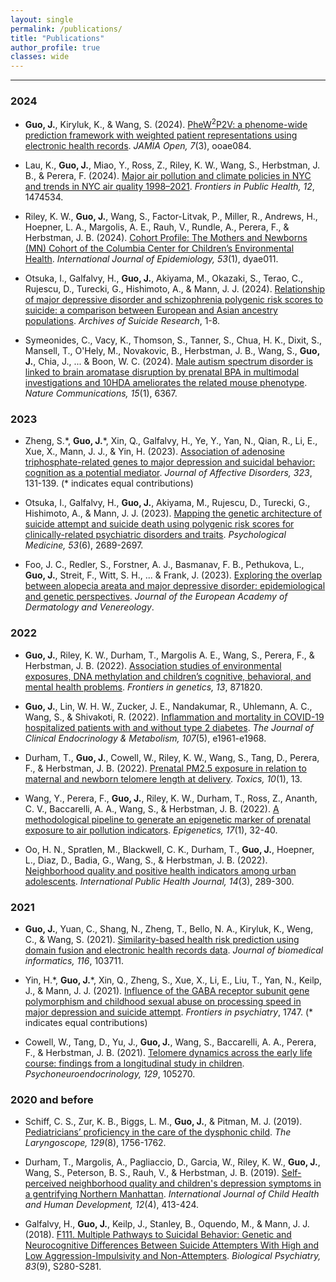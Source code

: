```yaml
---
layout: single
permalink: /publications/
title: "Publications"
author_profile: true
classes: wide
---
```


***

### 2024

* __Guo, J.__, Kiryluk, K., & Wang, S. (2024). [PheW<sup>2</sup>P2V: a phenome-wide prediction framework with weighted patient representations using electronic health records](https://academic.oup.com/jamiaopen/article/7/3/ooae084/7758163). _JAMIA Open, 7_(3), ooae084.

* Lau, K., __Guo, J.__, Miao, Y., Ross, Z., Riley, K. W., Wang, S., Herbstman, J. B., & Perera, F. (2024). [Major air pollution and climate policies in NYC and trends in NYC air quality 1998–2021](https://www.frontiersin.org/journals/public-health/articles/10.3389/fpubh.2024.1474534/full). _Frontiers in Public Health, 12_, 1474534.

* Riley, K. W., __Guo, J.__, Wang, S., Factor-Litvak, P., Miller, R., Andrews, H., Hoepner, L. A., Margolis, A. E., Rauh, V., Rundle, A., Perera, F., & Herbstman, J. B. (2024). [Cohort Profile: The Mothers and Newborns (MN) Cohort of the Columbia Center for Children’s Environmental Health](https://academic.oup.com/ije/article-abstract/53/1/dyae011/7603276). _International Journal of Epidemiology, 53_(1), dyae011.

* Otsuka, I., Galfalvy, H., __Guo, J.__, Akiyama, M., Okazaki, S., Terao, C., Rujescu, D., Turecki, G., Hishimoto, A., & Mann, J. J. (2024). [Relationship of major depressive disorder and schizophrenia polygenic risk scores to suicide: a comparison between European and Asian ancestry populations](https://www.tandfonline.com/doi/full/10.1080/13811118.2024.2332258). _Archives of Suicide Research_, 1-8.

* Symeonides, C., Vacy, K., Thomson, S., Tanner, S., Chua, H. K., Dixit, S., Mansell, T., O'Hely, M., Novakovic, B., Herbstman, J. B., Wang, S., __Guo, J.__, Chia, J., ... & Boon, W. C. (2024). [Male autism spectrum disorder is linked to brain aromatase disruption by prenatal BPA in multimodal investigations and 10HDA ameliorates the related mouse phenotype](https://www.nature.com/articles/s41467-024-48897-8). _Nature Communications, 15_(1), 6367.

### 2023

* Zheng, S.\*, __Guo, J.__\*, Xin, Q., Galfalvy, H., Ye, Y., Yan, N., Qian, R., Li, E., Xue, X., Mann, J. J., & Yin, H. (2023). [Association of adenosine triphosphate-related genes to major depression and suicidal behavior: cognition as a potential mediator](https://www.sciencedirect.com/science/article/pii/S0165032722013027). _Journal of Affective Disorders, 323_, 131-139. (* indicates equal contributions)

* Otsuka, I., Galfalvy, H., __Guo, J.__, Akiyama, M., Rujescu, D., Turecki, G., Hishimoto, A., & Mann, J. J. (2023). [Mapping the genetic architecture of suicide attempt and suicide death using polygenic risk scores for clinically-related psychiatric disorders and traits](https://doi.org/10.1017/S0033291721004700). _Psychological Medicine, 53_(6), 2689-2697.

* Foo, J. C., Redler, S., Forstner, A. J., Basmanav, F. B., Pethukova, L., __Guo, J.__, Streit, F., Witt, S. H., ... & Frank, J. (2023). [Exploring the overlap between alopecia areata and major depressive disorder: epidemiological and genetic perspectives](https://onlinelibrary.wiley.com/doi/10.1111/jdv.18921). _Journal of the European Academy of Dermatology and Venereology_.

### 2022

* __Guo, J.__, Riley, K. W., Durham, T., Margolis A. E., Wang, S., Perera, F., & Herbstman, J. B. (2022). [Association studies of environmental exposures, DNA methylation and children’s cognitive, behavioral, and mental health problems](https://www.frontiersin.org/articles/10.3389/fgene.2022.871820/full). _Frontiers in genetics, 13_, 871820.

* __Guo, J.__, Lin, W. H. W., Zucker, J. E., Nandakumar, R., Uhlemann, A. C., Wang, S., & Shivakoti, R. (2022). [Inflammation and mortality in COVID-19 hospitalized patients with and without type 2 diabetes](https://doi.org/10.1210/clinem/dgac003). _The Journal of Clinical Endocrinology & Metabolism, 107_(5), e1961-e1968.

* Durham, T., __Guo, J.__, Cowell, W., Riley, K. W., Wang, S., Tang, D., Perera, F., & Herbstman, J. B. (2022). [Prenatal PM2.5 exposure in relation to maternal and newborn telomere length at delivery](https://www.mdpi.com/1433090). _Toxics, 10_(1), 13.

* Wang, Y., Perera, F., __Guo, J.__, Riley, K. W., Durham, T., Ross, Z., Ananth, C. V., Baccarelli, A. A., Wang, S., & Herbstman, J. B. (2022). [A methodological pipeline to generate an epigenetic marker of prenatal exposure to air pollution indicators](https://www.tandfonline.com/doi/full/10.1080/15592294.2021.1872926). _Epigenetics, 17_(1), 32-40.

* Oo, H. N., Spratlen, M., Blackwell, C. K., Durham, T., __Guo, J.__, Hoepner, L., Diaz, D., Badia, G., Wang, S., & Herbstman, J. B. (2022). [Neighborhood quality and positive health indicators among urban adolescents](https://www.proquest.com/docview/2779948525/). _International Public Health Journal, 14_(3), 289-300.

### 2021

* __Guo, J.__, Yuan, C., Shang, N., Zheng, T., Bello, N. A., Kiryluk, K., Weng, C., & Wang, S. (2021). [Similarity-based health risk prediction using domain fusion and electronic health records data](https://www.sciencedirect.com/science/article/pii/S153204642100040X). _Journal of biomedical informatics, 116_, 103711.

* Yin, H.\*, __Guo, J.__\*, Xin, Q., Zheng, S., Xue, X., Li, E., Liu, T., Yan, N., Keilp, J., & Mann, J. J. (2021). [Influence of the GABA receptor subunit gene polymorphism and childhood sexual abuse on processing speed in major depression and suicide attempt](https://www.frontiersin.org/articles/10.3389/fpsyt.2021.712231/full). _Frontiers in psychiatry_, 1747. (* indicates equal contributions)

* Cowell, W., Tang, D., Yu, J., __Guo, J.__, Wang, S., Baccarelli, A. A., Perera, F., & Herbstman, J. B. (2021). [Telomere dynamics across the early life course: findings from a longitudinal study in children](https://www.sciencedirect.com/science/article/pii/S030645302100144X). _Psychoneuroendocrinology, 129_, 105270.

### 2020 and before

* Schiff, C. S., Zur, K. B., Biggs, L. M., __Guo, J.__, & Pitman, M. J. (2019). [Pediatricians’ proficiency in the care of the dysphonic child](https://onlinelibrary.wiley.com/doi/full/10.1002/lary.27577). _The Laryngoscope, 129_(8), 1756-1762.

* Durham, T., Margolis, A., Pagliaccio, D., Garcia, W., Riley, K. W., __Guo, J.__, Wang, S., Peterson, B. S., Rauh, V., & Herbstman, J. B. (2019). [Self-perceived neighborhood quality and children's depression symptoms in a gentrifying Northern Manhattan](https://www.proquest.com/docview/2445581154). _International Journal of Child Health and Human Development, 12_(4), 413-424.

* Galfalvy, H., __Guo, J.__, Keilp, J., Stanley, B., Oquendo, M., & Mann, J. J. (2018). [F111. Multiple Pathways to Suicidal Behavior: Genetic and Neurocognitive Differences Between Suicide Attempters With High and Low Aggression-Impulsivity and Non-Attempters](https://www.sciencedirect.com/science/article/pii/S0006322318308266?via%3Dihub). _Biological Psychiatry, 83_(9), S280-S281.